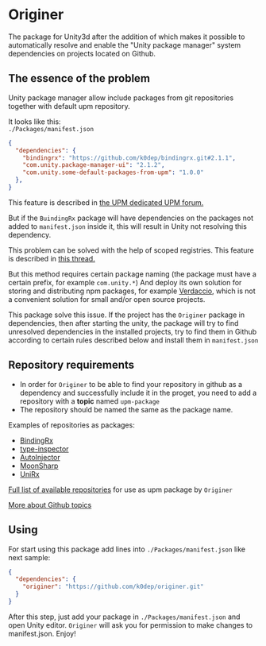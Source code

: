 Originer
=========

The package for Unity3d after the addition of which makes it possible to automatically resolve and enable the "Unity package manager" system dependencies on projects located on Github.

The essence of the problem
--------------------------

Unity package manager allow include packages from git repositories together with default upm repository.  

It looks like this:  
`./Packages/manifest.json`
```json
{
  "dependencies": {
    "bindingrx": "https://github.com/k0dep/bindingrx.git#2.1.1",
    "com.unity.package-manager-ui": "2.1.2",
    "com.unity.some-default-packages-from-upm": "1.0.0"
  },
}
```


This feature is described in [the UPM dedicated UPM forum.](https://forum.unity.com/threads/git-support-on-package-manager.573673/)  

But if the `BuindingRx` package will have dependencies on the packages not added to `manifest.json` inside it, this will result in Unity not resolving this dependency.  

This problem can be solved with the help of scoped registries. This feature is described in [this thread.](https://forum.unity.com/threads/setup-for-scoped-registries-private-registries.573934/#post-3819754)  

But this method requires certain package naming (the package must have a certain prefix, for example `com.unity.*`) And deploy its own solution for storing and distributing npm packages, for example [Verdaccio](https://github.com/verdaccio/verdaccio), which is not a convenient solution for small and/or open source projects.  

This package solve this issue. If the project has the `Originer` package in dependencies, then after starting the unity, the package will try to find unresolved dependencies in the installed projects, try to find them in Github according to certain rules described below and install them in `manifest.json`

Repository requirements
-----------------------

* In order for `Originer` to be able to find your repository in github as a dependency and successfully include it in the proget, you need to add a repository with a __topic__ named `upm-package`
* The repository should be named the same as the package name.

Еxamples of repositories as packages:
* [BindingRx](https://github.com/k0dep/BindingRx)
* [type-inspector](https://github.com/k0dep/type-inspector)
* [AutoInjector](https://github.com/k0dep/AutoInjector)
* [MoonSharp](https://github.com/k0dep/MoonSharp)
* [UniRx](https://github.com/k0dep/UniRx)

[Full list of available repositories](https://github.com/topics/upm-package) for use as upm package by `Originer`  

[More about Github topics](https://github.blog/2017-01-31-introducing-topics/)

Using
-----

For start using this package add lines into `./Packages/manifest.json` like next sample:  
```json
{
  "dependencies": {
    "originer": "https://github.com/k0dep/originer.git"
  }
}
```

After this step, just add your package in `./Packages/manifest.json` and open Unity editor. `Originer` will ask you for permission to make changes to manifest.json. Enjoy!
